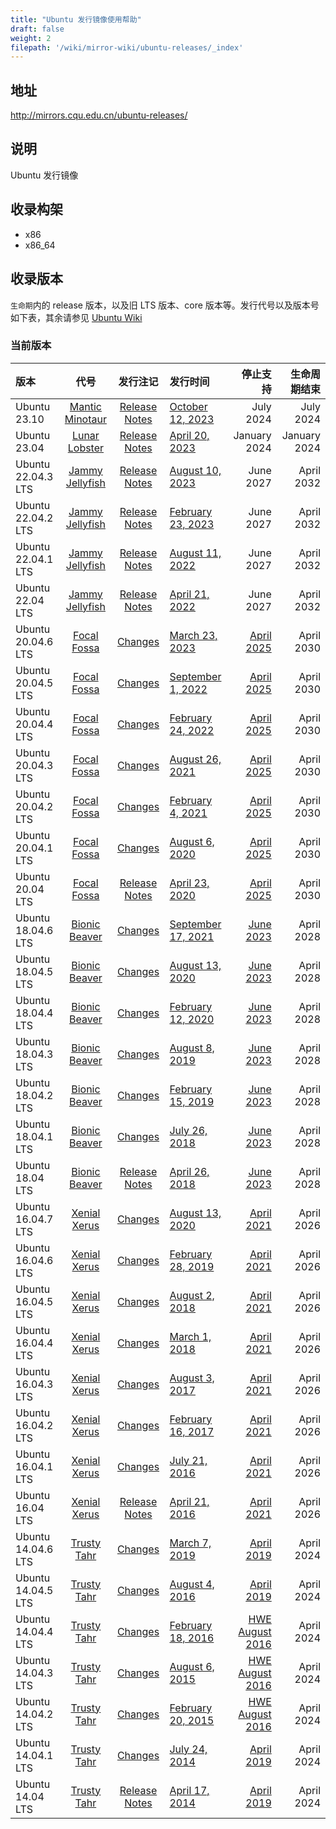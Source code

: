 ```yaml
---
title: "Ubuntu 发行镜像使用帮助"
draft: false
weight: 2
filepath: '/wiki/mirror-wiki/ubuntu-releases/_index'
---
```

## 地址
http://mirrors.cqu.edu.cn/ubuntu-releases/
## 说明
Ubuntu 发行镜像
## 收录构架
- x86
- x86_64

## 收录版本
`生命期`内的 release 版本，以及旧 LTS 版本、core 版本等。发行代号以及版本号如下表，其余请参见 [Ubuntu Wiki](https://wiki.ubuntu.com/Releases)

### 当前版本
|版本|代号|发行注记|发行时间|停止支持|生命周期结束|
|:--|:-:|:-:|:--|--:|--:|
| Ubuntu 23.10 | [Mantic Minotaur](https://wiki.ubuntu.com/ManticMinotaur) | [Release Notes](https://discourse.ubuntu.com/t/mantic-minotaur-release-notes/35534) | [October 12, 2023](https://lists.ubuntu.com/archives/ubuntu-announce/2023-October/000296.html) |  July 2024  |  July 2024  |
| Ubuntu 23.04 | [Lunar Lobster](https://wiki.ubuntu.com/LunarLobster) | [Release Notes](https://wiki.ubuntu.com/LunarLobster/ReleaseNotes) | [April 20, 2023](https://lists.ubuntu.com/archives/ubuntu-announce/2023-April/000289.html) |  January 2024  |  January 2024   |
| Ubuntu 22.04.3 LTS | [Jammy Jellyfish](https://wiki.ubuntu.com/JammyJellyfish) | [Release Notes](https://discourse.ubuntu.com/t/jammy-jellyfish-release-notes/24668) | [August 10, 2023](https://lists.ubuntu.com/archives/ubuntu-announce/2023-August/000294.html) |  June 2027  |  April 2032  |
| Ubuntu 22.04.2 LTS | [Jammy Jellyfish](https://wiki.ubuntu.com/JammyJellyfish) | [Release Notes](https://discourse.ubuntu.com/t/jammy-jellyfish-release-notes/24668) | [February 23, 2023](https://lists.ubuntu.com/archives/ubuntu-announce/2023-February/000286.html) |  June 2027  |  April 2032  |
| Ubuntu 22.04.1 LTS | [Jammy Jellyfish](https://wiki.ubuntu.com/JammyJellyfish) | [Release Notes](https://discourse.ubuntu.com/t/jammy-jellyfish-release-notes/24668) | [August 11, 2022](https://lists.ubuntu.com/archives/ubuntu-announce/2022-August/000282.html) |  June 2027  |  April 2032  |
| Ubuntu 22.04 LTS | [Jammy Jellyfish](https://wiki.ubuntu.com/JammyJellyfish) | [Release Notes](https://wiki.ubuntu.com/JammyJellyfish/ReleaseNotes) | [April 21, 2022](https://lists.ubuntu.com/archives/ubuntu-announce/2022-April/000279.html) |  June 2027  |  April 2032  |
| Ubuntu 20.04.6 LTS  | [Focal Fossa](https://wiki.ubuntu.com/FocalFossa) | [Changes](https://wiki.ubuntu.com/FocalFossa/ReleaseNotes/ChangeSummary/20.04.6) | [March 23, 2023](https://lists.ubuntu.com/archives/ubuntu-announce/2023-March/000287.html) | [ April 2025 ](https://lists.ubuntu.com/archives/ubuntu-announce/2020-April/000256.html) |  April 2030  |
| Ubuntu 20.04.5 LTS  | [Focal Fossa](https://wiki.ubuntu.com/FocalFossa) | [Changes](https://wiki.ubuntu.com/FocalFossa/ReleaseNotes/ChangeSummary/20.04.5) | [September 1, 2022](https://lists.ubuntu.com/archives/ubuntu-announce/2022-September/000283.html) | [ April 2025 ](https://lists.ubuntu.com/archives/ubuntu-announce/2020-April/000256.html) |  April 2030  |
| Ubuntu 20.04.4 LTS  | [Focal Fossa](https://wiki.ubuntu.com/FocalFossa) | [Changes](https://wiki.ubuntu.com/FocalFossa/ReleaseNotes/ChangeSummary/20.04.4) | [February 24, 2022](https://lists.ubuntu.com/archives/ubuntu-announce/2022-February/000277.html) | [ April 2025 ](https://lists.ubuntu.com/archives/ubuntu-announce/2020-April/000256.html) |  April 2030  |
| Ubuntu 20.04.3 LTS  | [Focal Fossa](https://wiki.ubuntu.com/FocalFossa) | [Changes](https://wiki.ubuntu.com/FocalFossa/ReleaseNotes/ChangeSummary/20.04.3) | [August 26, 2021](https://lists.ubuntu.com/archives/ubuntu-announce/2021-August/000271.html) | [ April 2025 ](https://lists.ubuntu.com/archives/ubuntu-announce/2020-April/000256.html) |  April 2030  |
| Ubuntu 20.04.2 LTS  | [Focal Fossa](https://wiki.ubuntu.com/FocalFossa) | [Changes](https://wiki.ubuntu.com/FocalFossa/ReleaseNotes/ChangeSummary/20.04.2) | [February 4, 2021](https://lists.ubuntu.com/archives/ubuntu-announce/2021-February/000264.html) | [ April 2025 ](https://lists.ubuntu.com/archives/ubuntu-announce/2020-April/000256.html) |  April 2030  |
| Ubuntu 20.04.1 LTS  | [Focal Fossa](https://wiki.ubuntu.com/FocalFossa) | [Changes](https://wiki.ubuntu.com/FocalFossa/ReleaseNotes/ChangeSummary/20.04.1) | [August 6, 2020](https://lists.ubuntu.com/archives/ubuntu-announce/2020-August/000259.html) | [ April 2025 ](https://lists.ubuntu.com/archives/ubuntu-announce/2020-April/000256.html) |  April 2030  |
| Ubuntu 20.04 LTS  | [Focal Fossa](https://wiki.ubuntu.com/FocalFossa) | [Release Notes](https://wiki.ubuntu.com/FocalFossa/ReleaseNotes) | [April 23, 2020](https://lists.ubuntu.com/archives/ubuntu-announce/2020-April/000256.html) | [ April 2025 ](https://lists.ubuntu.com/archives/ubuntu-announce/2020-April/000256.html) |  April 2030  |
| Ubuntu 18.04.6 LTS  | [Bionic Beaver](https://wiki.ubuntu.com/BionicBeaver) | [Changes](https://wiki.ubuntu.com/BionicBeaver/ReleaseNotes/ChangeSummary/18.04.5) | [September 17, 2021](https://lists.ubuntu.com/archives/ubuntu-announce/2021-September/000272.html) | [  June 2023 ](https://ubuntu.com//blog/18-04-end-of-standard-support) |  April 2028  |
| Ubuntu 18.04.5 LTS  | [Bionic Beaver](https://wiki.ubuntu.com/BionicBeaver) | [Changes](https://wiki.ubuntu.com/BionicBeaver/ReleaseNotes/ChangeSummary/18.04.5) | [August 13, 2020](https://lists.ubuntu.com/archives/ubuntu-announce/2020-August/000260.html) | [  June 2023 ](https://ubuntu.com//blog/18-04-end-of-standard-support) |  April 2028  |
| Ubuntu 18.04.4 LTS  | [Bionic Beaver](https://wiki.ubuntu.com/BionicBeaver) | [Changes](https://wiki.ubuntu.com/BionicBeaver/ReleaseNotes/ChangeSummary/18.04.4) | [February 12, 2020](https://lists.ubuntu.com/archives/ubuntu-announce/2020-February/000254.html) | [  June 2023 ](https://ubuntu.com//blog/18-04-end-of-standard-support) |  April 2028  |
| Ubuntu 18.04.3 LTS  | [Bionic Beaver](https://wiki.ubuntu.com/BionicBeaver) | [Changes](https://wiki.ubuntu.com/BionicBeaver/ReleaseNotes/ChangeSummary/18.04.3) | [August 8, 2019](https://lists.ubuntu.com/archives/ubuntu-announce/2019-August/000248.html) | [  June 2023 ](https://ubuntu.com//blog/18-04-end-of-standard-support) |  April 2028  |
| Ubuntu 18.04.2 LTS  | [Bionic Beaver](https://wiki.ubuntu.com/BionicBeaver) | [Changes](https://wiki.ubuntu.com/BionicBeaver/ReleaseNotes/ChangeSummary/18.04.2) | [February 15, 2019](https://lists.ubuntu.com/archives/ubuntu-announce/2019-February/000238.html) | [  June 2023 ](https://ubuntu.com//blog/18-04-end-of-standard-support) |  April 2028  |
| Ubuntu 18.04.1 LTS  | [Bionic Beaver](https://wiki.ubuntu.com/BionicBeaver) | [Changes](https://wiki.ubuntu.com/BionicBeaver/ReleaseNotes/ChangeSummary/18.04.1) | [July 26, 2018](https://lists.ubuntu.com/archives/ubuntu-announce/2018-July/000234.html) | [  June 2023 ](https://ubuntu.com//blog/18-04-end-of-standard-support) |  April 2028  |
| Ubuntu 18.04 LTS  | [Bionic Beaver](https://wiki.ubuntu.com/BionicBeaver) | [Release Notes](https://wiki.ubuntu.com/BionicBeaver/ReleaseNotes) | [April 26, 2018](https://lists.ubuntu.com/archives/ubuntu-announce/2018-April/000231.html) | [ June 2023 ](https://ubuntu.com//blog/18-04-end-of-standard-support) |  April 2028  |
| Ubuntu 16.04.7 LTS  | [Xenial Xerus](https://wiki.ubuntu.com/XenialXerus) | [Changes](https://wiki.ubuntu.com/XenialXerus/ReleaseNotes/ChangeSummary/16.04.7) | [August 13, 2020](https://lists.ubuntu.com/archives/ubuntu-announce/2020-August/000261.html) | [ April 2021 ](https://lists.ubuntu.com/archives/ubuntu-announce/2016-April/000207.html) |  April 2026  |
| Ubuntu 16.04.6 LTS  | [Xenial Xerus](https://wiki.ubuntu.com/XenialXerus) | [Changes](https://wiki.ubuntu.com/XenialXerus/ReleaseNotes/ChangeSummary/16.04.6) | [February 28, 2019](https://lists.ubuntu.com/archives/ubuntu-announce/2019-February/000239.html) | [ April 2021 ](https://lists.ubuntu.com/archives/ubuntu-announce/2016-April/000207.html) |  April 2026  |
| Ubuntu 16.04.5 LTS  | [Xenial Xerus](https://wiki.ubuntu.com/XenialXerus) | [Changes](https://wiki.ubuntu.com/XenialXerus/ReleaseNotes/ChangeSummary/16.04.5) | [August 2, 2018](https://lists.ubuntu.com/archives/ubuntu-announce/2018-August/000235.html) | [ April 2021 ](https://lists.ubuntu.com/archives/ubuntu-announce/2016-April/000207.html) |  April 2026  |
| Ubuntu 16.04.4 LTS  | [Xenial Xerus](https://wiki.ubuntu.com/XenialXerus) | [Changes](https://wiki.ubuntu.com/XenialXerus/ReleaseNotes/ChangeSummary/16.04.4) | [March 1, 2018](https://lists.ubuntu.com/archives/ubuntu-announce/2018-March/000229.html) | [ April 2021 ](https://lists.ubuntu.com/archives/ubuntu-announce/2016-April/000207.html) |  April 2026  |
| Ubuntu 16.04.3 LTS  | [Xenial Xerus](https://wiki.ubuntu.com/XenialXerus) | [Changes](https://wiki.ubuntu.com/XenialXerus/ReleaseNotes/ChangeSummary/16.04.3) | [August 3, 2017](https://lists.ubuntu.com/archives/ubuntu-announce/2017-August/000224.html) | [ April 2021 ](https://lists.ubuntu.com/archives/ubuntu-announce/2016-April/000207.html) |  April 2026  |
| Ubuntu 16.04.2 LTS  | [Xenial Xerus](https://wiki.ubuntu.com/XenialXerus) | [Changes](https://wiki.ubuntu.com/XenialXerus/ReleaseNotes/ChangeSummary/16.04.2) | [February 16, 2017](https://lists.ubuntu.com/archives/ubuntu-release/2017-February/004036.html) | [ April 2021 ](https://lists.ubuntu.com/archives/ubuntu-announce/2016-April/000207.html) |  April 2026  |
| Ubuntu 16.04.1 LTS  | [Xenial Xerus](https://wiki.ubuntu.com/XenialXerus) | [Changes](https://wiki.ubuntu.com/XenialXerus/ReleaseNotes/ChangeSummary/16.04.1) | [July 21, 2016](https://lists.ubuntu.com/archives/ubuntu-announce/2016-July/000209.html) | [ April 2021 ](https://lists.ubuntu.com/archives/ubuntu-announce/2016-April/000207.html) |  April 2026  |
| Ubuntu 16.04 LTS | [Xenial Xerus](https://wiki.ubuntu.com/XenialXerus) | [Release Notes](https://wiki.ubuntu.com/XenialXerus/ReleaseNotes) | [April 21, 2016](https://lists.ubuntu.com/archives/ubuntu-announce/2016-April/000207.html) | [  April 2021 ](https://lists.ubuntu.com/archives/ubuntu-announce/2016-April/000207.html) |  April 2026  |
| Ubuntu 14.04.6 LTS  | [Trusty Tahr](https://wiki.ubuntu.com/TrustyTahr) | [Changes](https://wiki.ubuntu.com/TrustyTahr/ReleaseNotes/ChangeSummary/14.04.6) | [March 7, 2019](https://lists.ubuntu.com/archives/ubuntu-announce/2019-March/000240.html) | [ April 2019](https://lists.ubuntu.com/archives/ubuntu-announce/2014-April/000182.html) |  April 2024  |
| Ubuntu 14.04.5 LTS  | [Trusty Tahr](https://wiki.ubuntu.com/TrustyTahr) | [Changes](https://wiki.ubuntu.com/TrustyTahr/ReleaseNotes/ChangeSummary/14.04.5) | [August 4, 2016](https://lists.ubuntu.com/archives/ubuntu-announce/2016-August/000211.html) | [ April 2019](https://lists.ubuntu.com/archives/ubuntu-announce/2014-April/000182.html) |  April 2024  |
| Ubuntu 14.04.4 LTS  | [Trusty Tahr](https://wiki.ubuntu.com/TrustyTahr) | [Changes](https://wiki.ubuntu.com/TrustyTahr/ReleaseNotes/ChangeSummary/14.04.4) | [February 18, 2016](https://lists.ubuntu.com/archives/ubuntu-announce/2016-February/000205.html) | [ HWE August 2016](https://wiki.ubuntu.com/Kernel/LTSEnablementStack#Kernel.2BAC8-Support.A14.04.x_Ubuntu_Kernel_Support) |  April 2024  |
| Ubuntu 14.04.3 LTS  | [Trusty Tahr](https://wiki.ubuntu.com/TrustyTahr) | [Changes](https://wiki.ubuntu.com/TrustyTahr/ReleaseNotes/ChangeSummary/14.04.3) | [August 6, 2015](https://lists.ubuntu.com/archives/ubuntu-announce/2015-August/000200.html) | [ HWE August 2016](https://wiki.ubuntu.com/Kernel/LTSEnablementStack#Kernel.2BAC8-Support.A14.04.x_Ubuntu_Kernel_Support) |  April 2024  |
| Ubuntu 14.04.2 LTS  | [Trusty Tahr](https://wiki.ubuntu.com/TrustyTahr) | [Changes](https://wiki.ubuntu.com/TrustyTahr/ReleaseNotes/ChangeSummary/14.04.2) | [February 20, 2015](https://lists.ubuntu.com/archives/ubuntu-announce/2015-February/000192.html) | [ HWE August 2016](https://wiki.ubuntu.com/Kernel/LTSEnablementStack#Kernel.2BAC8-Support.A14.04.x_Ubuntu_Kernel_Support) |  April 2024  |
| Ubuntu 14.04.1 LTS  | [Trusty Tahr](https://wiki.ubuntu.com/TrustyTahr) | [Changes](https://wiki.ubuntu.com/TrustyTahr/ReleaseNotes/ChangeSummary/14.04.1) | [July 24, 2014](https://lists.ubuntu.com/archives/ubuntu-announce/2014-July/000188.html) | [ April 2019](https://lists.ubuntu.com/archives/ubuntu-announce/2014-April/000182.html) |  April 2024  |
| Ubuntu 14.04 LTS  | [Trusty Tahr](https://wiki.ubuntu.com/TrustyTahr) | [Release Notes](https://wiki.ubuntu.com/TrustyTahr/ReleaseNotes) | [April 17, 2014](https://lists.ubuntu.com/archives/ubuntu-announce/2014-April/000182.html) | [ April 2019 ](https://lists.ubuntu.com/archives/ubuntu-announce/2014-April/000182.html) |  April 2024  |
